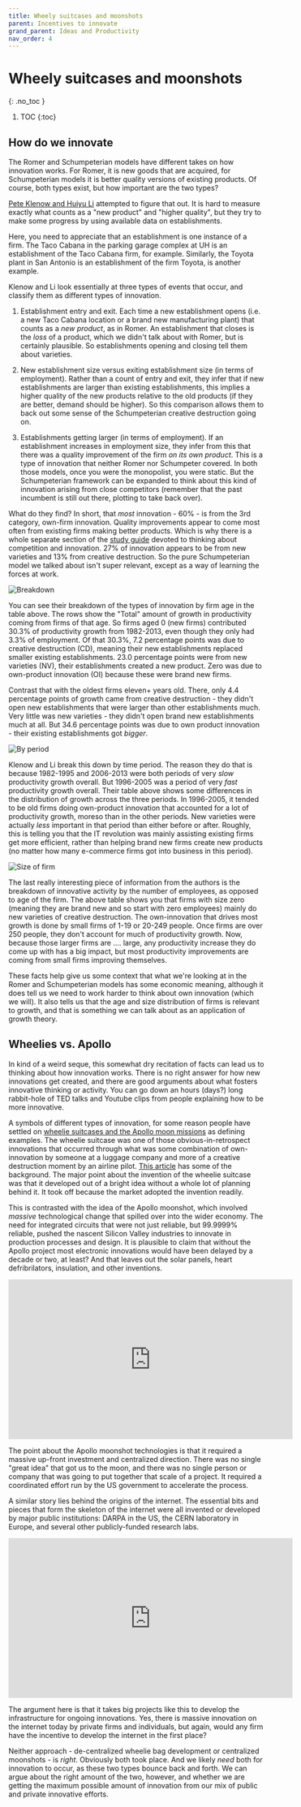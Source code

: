 ```yaml
---
title: Wheely suitcases and moonshots
parent: Incentives to innovate
grand_parent: Ideas and Productivity
nav_order: 4
---
```


# Wheely suitcases and moonshots
{: .no_toc }

1. TOC 
{:toc}

## How do we innovate
The Romer and Schumpeterian models have different takes on how innovation works. For Romer, it is new goods that are acquired, for Schumpeterian models it is better quality versions of existing products. Of course, both types exist, but how important are the two types?

[Pete Klenow and Huiyu Li](http://klenow.com/Innovative_Growth_Accounting_Klenow-Li.pdf) attempted to figure that out. It is hard to measure exactly what counts as a "new product" and "higher quality", but they try to make some progress by using available data on establishments. 

Here, you need to appreciate that an establishment is one instance of a firm. The Taco Cabana in the parking garage complex at UH is an establishment of the Taco Cabana firm, for example. Similarly, the Toyota plant in San Antonio is an establishment of the firm Toyota, is another example. 

Klenow and Li look essentially at three types of events that occur, and classify them as different types of innovation. 

1. Establishment entry and exit. Each time a new establishment opens (i.e. a new Taco Cabana location or a brand new manufacturing plant) that counts as a *new product*, as in Romer. An establishment that closes is the *loss* of a product, which we didn't talk about with Romer, but is certainly plausible. So establishments opening and closing tell them about varieties.

2. New establishment size versus exiting establishment size (in terms of employment). Rather than a count of entry and exit, they infer that if new establishments are larger than existing establishments, this implies a higher quality of the new products relative to the old products (if they are better, demand should be higher). So this comparison allows them to back out some sense of the Schumpeterian creative destruction going on. 

3. Establishments getting larger (in terms of employment). If an establishment increases in employment size, they infer from this that there was a quality improvement of the firm *on its own product*. This is a type of innovation that neither Romer nor Schumpeter covered. In both those models, once you were the monopolist, you were static. But the Schumpeterian framework can be expanded to think about this kind of innovation arising from close competitors (remember that the past incumbent is still out there, plotting to take back over). 

What do they find? In short, that *most* innovation - 60% -  is from the 3rd category, own-firm innovation. Quality improvements appear to come most often from existing firms making better products. Which is why there is a whole separate section of the [study guide](prodmodel.html) devoted to thinking about competition and innovation. 27% of innovation appears to be from new varieties and 13% from creative destruction. So the pure Schumpeterian model we talked about isn't super relevant, except as a way of learning the forces at work.

![Breakdown](klenowli16.png)

You can see their breakdown of the types of innovation by firm age in the table above. The rows show the "Total" amount of growth in productivity coming from firms of that age. So firms aged 0 (new firms) contributed 30.3% of productivity growth from 1982-2013, even though they only had 3.3% of employment. Of that 30.3%, 7.2 percentage points was due to creative destruction (CD), meaning their new establishments replaced smaller existing establishments. 23.0 percentage points were from new varieties (NV), their establishments created a new product. Zero was due to own-product innovation (OI) because these were brand new firms. 

Contrast that with the oldest firms eleven+ years old. There, only 4.4 percentage points of growth came from creative destruction - they didn't open new establishments that were larger than other establishments much. Very little was new varieties - they didn't open brand new establishments much at all. But 34.6 percentage points was due to own product innovation - their existing establishments got *bigger*.

![By period](klenowli17.png)

Klenow and Li break this down by time period. The reason they do that is because 1982-1995 and 2006-2013 were both periods of very *slow* productivity growth overall. But 1996-2005 was a period of very *fast* productivity growth overall. Their table above shows some differences in the distribution of growth across the three periods. In 1996-2005, it tended to be old firms doing own-product innovation that accounted for a lot of productivity growth, moreso than in the other periods. New varieties were actually *less* important in that period than either before or after. Roughly, this is telling you that the IT revolution was mainly assisting existing firms get more efficient, rather than helping brand new firms create new products (no matter how many e-commerce firms got into business in this period). 

![Size of firm](klenowli18.png)

The last really interesting piece of information from the authors is the breakdown of innovative activity by the number of employees, as opposed to age of the firm. The above table shows you that firms with size zero (meaning they are brand new and so start with zero employees) mainly do new varieties of creative destruction. The own-innovation that drives most growth is done by small firms of 1-19 or 20-249 people. Once firms are over 250 people, they don't account for much of productivity growth. Now, because those larger firms are .... large, any productivity increase they do come up with has a big impact, but most productivity improvements are coming from small firms improving themselves. 

These facts help give us some context that what we're looking at in the Romer and Schumpeterian models has some economic meaning, although it does tell us we need to work harder to think about own innovation (which we will). It also tells us that the age and size distribution of firms is relevant to growth, and that is something we can talk about as an application of growth theory.

## Wheelies vs. Apollo
In kind of a weird seque, this somewhat dry recitation of facts can lead us to thinking about how innovation works. There is no right answer for how new innovations get created, and there are good arguments about what fosters innovative thinking or activity. You can go down an hours (days?) long rabbit-hole of TED talks and Youtube clips from people explaining how to be more innovative. 

A symbols of different types of innovation, for some reason people have settled on [wheelie suitcases and the Apollo moon missions](https://medium.com/@stianstian/darpa-vs-the-wheely-suitcase-d4ffc0a05f3a) as defining examples. The wheelie suitcase was one of those obvious-in-retrospect innovations that occurred through what was some combination of own-innovation by someone at a luggage company and more of a creative destruction moment by an airline pilot. [This article](https://www.nytimes.com/2010/10/05/business/05road.html) has some of the background. The major point about the invention of the wheelie suitcase was that it developed out of a bright idea without a whole lot of planning behind it. It took off because the market adopted the invention readily. 

This is contrasted with the idea of the Apollo moonshot, which involved *massive* technological change that spilled over into the wider economy. The need for integrated circuits that were not just reliable, but 99.9999% reliable, pushed the nascent Silicon Valley industries to innovate in production processes and design. It is plausible to claim that without the Apollo project most electronic innovations would have been delayed by a decade or two, at least? And that leaves out the solar panels, heart defribrilators, insulation, and other inventions.

<iframe width="560" height="315" src="https://www.youtube.com/embed/qsyTc4Su5vQ" frameborder="0" allow="accelerometer; autoplay; encrypted-media; gyroscope; picture-in-picture" allowfullscreen></iframe>

The point about the Apollo moonshot technologies is that it required a massive up-front investment and centralized direction. There was no single "great idea" that got us to the moon, and there was no single person or company that was going to put together that scale of a project. It required a coordinated effort run by the US government to accelerate the process. 

A similar story lies behind the origins of the internet. The essential bits and pieces that form the skeleton of the internet were all invented or developed by major public institutions: DARPA in the US, the CERN laboratory in Europe, and several other publicly-funded research labs. 

<iframe width="560" height="315" src="https://www.youtube.com/embed/21eFwbb48sE" frameborder="0" allow="accelerometer; autoplay; encrypted-media; gyroscope; picture-in-picture" allowfullscreen></iframe>

The argument here is that it takes big projects like this to develop the infrastructure for ongoing innovations. Yes, there is massive innovation on the internet today by private firms and individuals, but again, would any firm have the incentive to develop the internet in the first place? 

Neither approach - de-centralized wheelie bag development or centralized moonshots - is *right*. Obviously both took place. And we likely *need* both for innovation to occur, as these two types bounce back and forth. We can argue about the right amount of the two, however, and whether we are getting the maximum possible amount of innovation from our mix of public and private innovative efforts.
